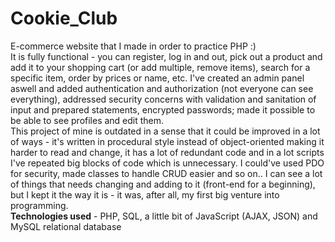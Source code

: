 # Cookie_Club
E-commerce website that I made in order to practice PHP :)<br>
It is fully functional - you can register, log in and out, pick out a product and add it to your shopping cart (or add multiple, remove items), search for a specific item,
order by prices or name, etc. I've created an admin panel aswell and added authentication and authorization (not everyone can see everything), addressed security concerns with validation and sanitation of input and prepared statements, encrypted passwords; made it possible to be able to see profiles and edit them.<br>
This project of mine is outdated in a sense that it could be improved in a lot of ways - it's written in procedural style instead of object-oriented making it harder to read and change, it has a lot of redundant code and in a lot scripts I've repeated big blocks of code which is unnecessary. I could've used PDO for security, made classes to handle CRUD easier and so on.. I can see a lot of things that needs changing and adding to it (front-end for a beginning), but I kept it the way it is - it was, after all, my first big venture into programming.<br>
<b>Technologies used</b> - PHP, SQL, a little bit of JavaScript (AJAX, JSON) and MySQL relational database<br>
